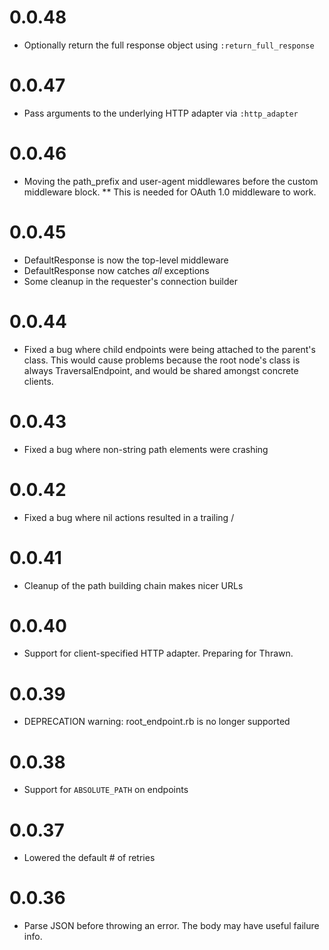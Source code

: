 # 0.0.48
* Optionally return the full response object using `:return_full_response`

# 0.0.47
* Pass arguments to the underlying HTTP adapter via `:http_adapter`

# 0.0.46
* Moving the path_prefix and user-agent middlewares before the custom middleware block.
** This is needed for OAuth 1.0 middleware to work.

# 0.0.45
* DefaultResponse is now the top-level middleware
* DefaultResponse now catches *all* exceptions
* Some cleanup in the requester's connection builder

# 0.0.44
* Fixed a bug where child endpoints were being attached to the parent's class. This would
  cause problems because the root node's class is always TraversalEndpoint, and would be shared
  amongst concrete clients.

# 0.0.43
* Fixed a bug where non-string path elements were crashing

# 0.0.42
* Fixed a bug where nil actions resulted in a trailing /

# 0.0.41
* Cleanup of the path building chain makes nicer URLs

# 0.0.40
* Support for client-specified HTTP adapter. Preparing for Thrawn.

# 0.0.39
* DEPRECATION warning: root_endpoint.rb is no longer supported

# 0.0.38
* Support for `ABSOLUTE_PATH` on endpoints

# 0.0.37
* Lowered the default # of retries

# 0.0.36
* Parse JSON before throwing an error. The body may have useful failure info.
